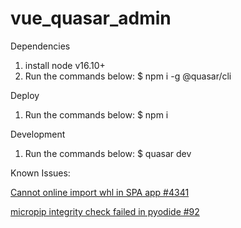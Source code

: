 # vue_quasar_admin

Dependencies
1. install node v16.10+
2. Run the commands below:
   $ npm i -g @quasar/cli

Deploy
1. Run the commands below:
   $ npm i

Development
1. Run the commands below:
   $ quasar dev

Known Issues:

[Cannot online import whl in SPA app #4341](https://github.com/pyodide/pyodide/issues/4341#issuecomment-1857390576)

[micropip integrity check failed in pyodide #92](https://github.com/pyodide/micropip/issues/92#issuecomment-1855914090)
